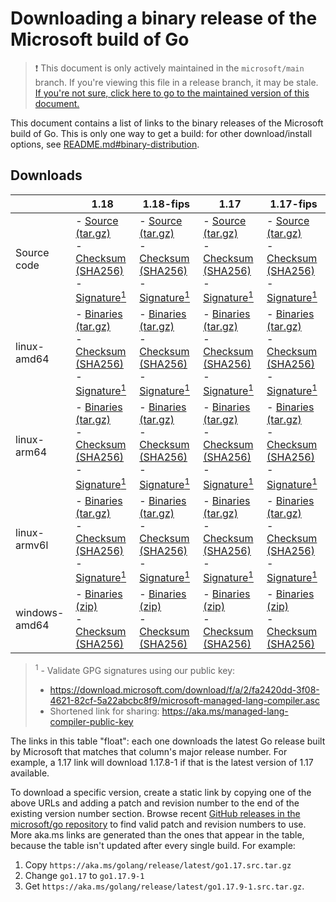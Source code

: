# Downloading a binary release of the Microsoft build of Go

> ❗ This document is only actively maintained in the `microsoft/main` branch. If you're viewing this file in a release branch, it may be stale. [If you're not sure, click here to go to the maintained version of this document.](https://github.com/microsoft/go/blob/microsoft/main/eng/doc/Downloads.md)

This document contains a list of links to the binary releases of the Microsoft build of Go. This is only one way to get a build: for other download/install options, see [README.md#binary-distribution](/README.md#binary-distribution).

## Downloads

<!-- The following section is generated by 'eng/run.ps1 updatelinktable'. Do not edit by hand. -->
<!-- BEGIN TABLES -->

|   | 1.18 | 1.18-fips | 1.17 | 1.17-fips |
| --- | --- | --- | --- | --- |
| Source code | - [Source (tar.gz)](https://aka.ms/golang/release/latest/go1.18.src.tar.gz)<br/>- [Checksum (SHA256)](https://aka.ms/golang/release/latest/go1.18.src.tar.gz.sha256)<br/>- [Signature<sup>1</sup>](https://aka.ms/golang/release/latest/go1.18.src.tar.gz.sig)<br/> |- [Source (tar.gz)](https://aka.ms/golang/release/latest/go1.18-fips.src.tar.gz)<br/>- [Checksum (SHA256)](https://aka.ms/golang/release/latest/go1.18-fips.src.tar.gz.sha256)<br/>- [Signature<sup>1</sup>](https://aka.ms/golang/release/latest/go1.18-fips.src.tar.gz.sig)<br/> | - [Source (tar.gz)](https://aka.ms/golang/release/latest/go1.17.src.tar.gz)<br/>- [Checksum (SHA256)](https://aka.ms/golang/release/latest/go1.17.src.tar.gz.sha256)<br/>- [Signature<sup>1</sup>](https://aka.ms/golang/release/latest/go1.17.src.tar.gz.sig)<br/> |- [Source (tar.gz)](https://aka.ms/golang/release/latest/go1.17-fips.src.tar.gz)<br/>- [Checksum (SHA256)](https://aka.ms/golang/release/latest/go1.17-fips.src.tar.gz.sha256)<br/>- [Signature<sup>1</sup>](https://aka.ms/golang/release/latest/go1.17-fips.src.tar.gz.sig)<br/> |
 linux-amd64 | - [Binaries (tar.gz)](https://aka.ms/golang/release/latest/go1.18.linux-amd64.tar.gz)<br/>- [Checksum (SHA256)](https://aka.ms/golang/release/latest/go1.18.linux-amd64.tar.gz.sha256)<br/>- [Signature<sup>1</sup>](https://aka.ms/golang/release/latest/go1.18.linux-amd64.tar.gz.sig)<br/> |- [Binaries (tar.gz)](https://aka.ms/golang/release/latest/go1.18-fips.linux-amd64.tar.gz)<br/>- [Checksum (SHA256)](https://aka.ms/golang/release/latest/go1.18-fips.linux-amd64.tar.gz.sha256)<br/>- [Signature<sup>1</sup>](https://aka.ms/golang/release/latest/go1.18-fips.linux-amd64.tar.gz.sig)<br/> | - [Binaries (tar.gz)](https://aka.ms/golang/release/latest/go1.17.linux-amd64.tar.gz)<br/>- [Checksum (SHA256)](https://aka.ms/golang/release/latest/go1.17.linux-amd64.tar.gz.sha256)<br/>- [Signature<sup>1</sup>](https://aka.ms/golang/release/latest/go1.17.linux-amd64.tar.gz.sig)<br/> |- [Binaries (tar.gz)](https://aka.ms/golang/release/latest/go1.17-fips.linux-amd64.tar.gz)<br/>- [Checksum (SHA256)](https://aka.ms/golang/release/latest/go1.17-fips.linux-amd64.tar.gz.sha256)<br/>- [Signature<sup>1</sup>](https://aka.ms/golang/release/latest/go1.17-fips.linux-amd64.tar.gz.sig)<br/> |
 linux-arm64 | - [Binaries (tar.gz)](https://aka.ms/golang/release/latest/go1.18.linux-arm64.tar.gz)<br/>- [Checksum (SHA256)](https://aka.ms/golang/release/latest/go1.18.linux-arm64.tar.gz.sha256)<br/>- [Signature<sup>1</sup>](https://aka.ms/golang/release/latest/go1.18.linux-arm64.tar.gz.sig)<br/> |- [Binaries (tar.gz)](https://aka.ms/golang/release/latest/go1.18-fips.linux-arm64.tar.gz)<br/>- [Checksum (SHA256)](https://aka.ms/golang/release/latest/go1.18-fips.linux-arm64.tar.gz.sha256)<br/>- [Signature<sup>1</sup>](https://aka.ms/golang/release/latest/go1.18-fips.linux-arm64.tar.gz.sig)<br/> | - [Binaries (tar.gz)](https://aka.ms/golang/release/latest/go1.17.linux-arm64.tar.gz)<br/>- [Checksum (SHA256)](https://aka.ms/golang/release/latest/go1.17.linux-arm64.tar.gz.sha256)<br/>- [Signature<sup>1</sup>](https://aka.ms/golang/release/latest/go1.17.linux-arm64.tar.gz.sig)<br/> |- [Binaries (tar.gz)](https://aka.ms/golang/release/latest/go1.17-fips.linux-arm64.tar.gz)<br/>- [Checksum (SHA256)](https://aka.ms/golang/release/latest/go1.17-fips.linux-arm64.tar.gz.sha256)<br/>- [Signature<sup>1</sup>](https://aka.ms/golang/release/latest/go1.17-fips.linux-arm64.tar.gz.sig)<br/> |
 linux-armv6l | - [Binaries (tar.gz)](https://aka.ms/golang/release/latest/go1.18.linux-armv6l.tar.gz)<br/>- [Checksum (SHA256)](https://aka.ms/golang/release/latest/go1.18.linux-armv6l.tar.gz.sha256)<br/>- [Signature<sup>1</sup>](https://aka.ms/golang/release/latest/go1.18.linux-armv6l.tar.gz.sig)<br/> |- [Binaries (tar.gz)](https://aka.ms/golang/release/latest/go1.18-fips.linux-armv6l.tar.gz)<br/>- [Checksum (SHA256)](https://aka.ms/golang/release/latest/go1.18-fips.linux-armv6l.tar.gz.sha256)<br/>- [Signature<sup>1</sup>](https://aka.ms/golang/release/latest/go1.18-fips.linux-armv6l.tar.gz.sig)<br/> | - [Binaries (tar.gz)](https://aka.ms/golang/release/latest/go1.17.linux-armv6l.tar.gz)<br/>- [Checksum (SHA256)](https://aka.ms/golang/release/latest/go1.17.linux-armv6l.tar.gz.sha256)<br/>- [Signature<sup>1</sup>](https://aka.ms/golang/release/latest/go1.17.linux-armv6l.tar.gz.sig)<br/> |- [Binaries (tar.gz)](https://aka.ms/golang/release/latest/go1.17-fips.linux-armv6l.tar.gz)<br/>- [Checksum (SHA256)](https://aka.ms/golang/release/latest/go1.17-fips.linux-armv6l.tar.gz.sha256)<br/>- [Signature<sup>1</sup>](https://aka.ms/golang/release/latest/go1.17-fips.linux-armv6l.tar.gz.sig)<br/> |
 windows-amd64 | - [Binaries (zip)](https://aka.ms/golang/release/latest/go1.18.windows-amd64.zip)<br/>- [Checksum (SHA256)](https://aka.ms/golang/release/latest/go1.18.windows-amd64.zip.sha256)<br/> |- [Binaries (zip)](https://aka.ms/golang/release/latest/go1.18-fips.windows-amd64.zip)<br/>- [Checksum (SHA256)](https://aka.ms/golang/release/latest/go1.18-fips.windows-amd64.zip.sha256)<br/> | - [Binaries (zip)](https://aka.ms/golang/release/latest/go1.17.windows-amd64.zip)<br/>- [Checksum (SHA256)](https://aka.ms/golang/release/latest/go1.17.windows-amd64.zip.sha256)<br/> |- [Binaries (zip)](https://aka.ms/golang/release/latest/go1.17-fips.windows-amd64.zip)<br/>- [Checksum (SHA256)](https://aka.ms/golang/release/latest/go1.17-fips.windows-amd64.zip.sha256)<br/> |


<!-- END TABLES -->

> <sup>1</sup> - Validate GPG signatures using our public key:
> * https://download.microsoft.com/download/f/a/2/fa2420dd-3f08-4621-82cf-5a22abcbc8f9/microsoft-managed-lang-compiler.asc
> * Shortened link for sharing: https://aka.ms/managed-lang-compiler-public-key

The links in this table "float": each one downloads the latest Go release built by Microsoft that matches that column's major release number. For example, a 1.17 link will download 1.17.8-1 if that is the latest version of 1.17 available.

To download a specific version, create a static link by copying one of the above URLs and adding a patch and revision number to the end of the existing version number section. Browse recent [GitHub releases in the microsoft/go repository](https://github.com/microsoft/go/releases) to find valid patch and revision numbers to use. More aka.ms links are generated than the ones that appear in the table, because the table isn't updated after every single build. For example:

1. Copy `https://aka.ms/golang/release/latest/go1.17.src.tar.gz`
2. Change `go1.17` to `go1.17.9-1`
3. Get `https://aka.ms/golang/release/latest/go1.17.9-1.src.tar.gz`.
